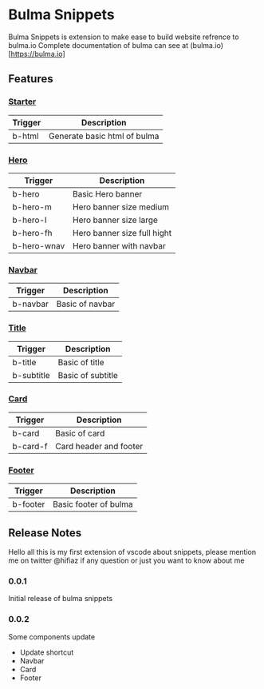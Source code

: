 # Bulma Snippets

Bulma Snippets is extension to make ease to build website refrence to bulma.io
Complete documentation of bulma can see at (bulma.io)[https://bulma.io]

## Features

### [Starter](https://bulma.io/documentation/overview/start/)

Trigger | Description
--- | ---
b-html | Generate basic html of bulma

### [Hero](https://bulma.io/documentation/layout/hero/)

Trigger | Description
--- | ---
b-hero | Basic Hero banner
b-hero-m | Hero banner size medium
b-hero-l | Hero banner size large
b-hero-fh | Hero banner size full hight
b-hero-wnav | Hero banner with navbar

### [Navbar](http://bulma.io/documentation/components/navbar/)

Trigger | Description
--- | ---
b-navbar | Basic of navbar

### [Title](http://bulma.io/documentation/components/title/)

Trigger | Description
--- | ---
b-title | Basic of title
b-subtitle | Basic of subtitle

### [Card](http://bulma.io/documentation/components/card/)

Trigger | Description
--- | ---
b-card | Basic of card
b-card-f | Card header and footer

### [Footer](http://bulma.io/documentation/components/footer/)

Trigger | Description
--- | ---
b-footer | Basic footer of bulma

## Release Notes

Hello all this is my first extension of vscode about snippets, please mention me on twitter @hifiaz if any question or just you want to know about me

### 0.0.1

Initial release of bulma snippets

### 0.0.2

Some components update
- Update shortcut
- Navbar
- Card
- Footer
